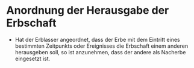 # Anordnung der Herausgabe der Erbschaft

- Hat der Erblasser angeordnet, dass der Erbe mit dem Eintritt eines bestimmten Zeitpunkts oder Ereignisses die Erbschaft einem anderen herausgeben soll, so ist anzunehmen, dass der andere als Nacherbe eingesetzt ist.

